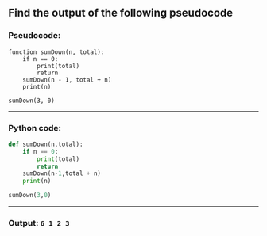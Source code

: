 ## Find the output of the following pseudocode

### Pseudocode:

```
function sumDown(n, total):
    if n == 0:
        print(total)
        return
    sumDown(n - 1, total + n)
    print(n)

sumDown(3, 0)
```

---

### Python code:

```python
def sumDown(n,total):
    if n == 0:
        print(total)
        return
    sumDown(n-1,total + n)
    print(n)

sumDown(3,0)
```
---

### Output: `6 1 2 3`